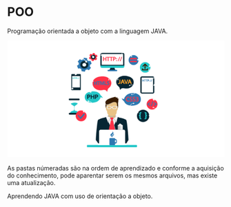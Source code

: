 # POO
  Programação orientada a objeto com a linguagem JAVA. 


![logo das linguagens e aprendizados](https://github.com/jtn-san/logica/blob/master/Linguagem.png)

As pastas númeradas são na ordem de aprendizado e conforme a aquisição do conhecimento, pode aparentar serem os mesmos arquivos, mas existe uma atualização. 

Aprendendo JAVA com uso de orientação a objeto.
